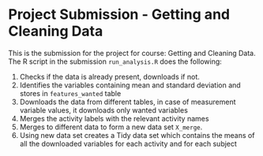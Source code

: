 Project Submission - Getting and Cleaning Data
==============================================

This is the submission for the project for course: Getting and Cleaning
Data. The R script in the submission `run_analysis.R` does the
following:

1.  Checks if the data is already present, downloads if not.
2.  Identifies the variables containing mean and standard deviation and
    stores in `features_wanted` table
3.  Downloads the data from different tables, in case of measurement
    variable values, it downloads only wanted variables
4.  Merges the activity labels with the relevant activity names
5.  Merges to different data to form a new data set `X_merge`.
6.  Using new data set creates a Tidy data set which contains the means
    of all the downloaded variables for each activity and for each
    subject

